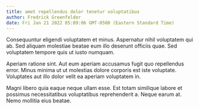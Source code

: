 ```yaml
---
title: amet repellendus dolor tenetur voluptatibus
author: Fredrick Greenfelder
date: Fri Jan 21 2022 05:09:06 GMT-0500 (Eastern Standard Time)
---
```

Consequuntur eligendi voluptatem et minus. Aspernatur nihil voluptatem qui ab. Sed aliquam molestiae beatae eum illo deserunt officiis quae. Sed voluptatem tempore quis ut iusto numquam.

 Aperiam ratione sint. Aut eum aperiam accusamus fugit quo repellendus error. Minus minima ut ut molestias dolore corporis est iste voluptate. Voluptates aut illo dolor velit ea aperiam voluptatem in.

 Magni libero quia eaque neque ullam esse. Est totam similique labore et possimus necessitatibus voluptatibus reprehenderit a. Neque earum at. Nemo mollitia eius beatae.